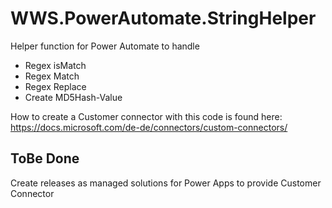 # WWS.PowerAutomate.StringHelper

Helper function for Power Automate to handle
- Regex isMatch
- Regex Match
- Regex Replace
- Create MD5Hash-Value

How to create a Customer connector with this code is found here: https://docs.microsoft.com/de-de/connectors/custom-connectors/

## ToBe Done
Create releases as managed solutions for Power Apps to provide Customer Connector
